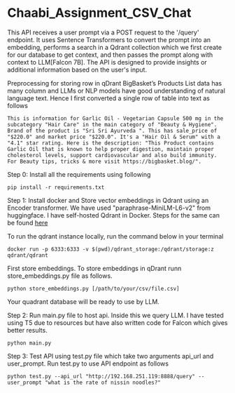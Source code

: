 # Chaabi_Assignment_CSV_Chat
This API receives a user prompt via a POST request to the '/query' endpoint. It uses Sentence Transformers to convert the prompt into an embedding, performs a search in a Qdrant collection which we first create for our database to get context, and then passes the prompt along with context to LLM[Falcon 7B]. The API is designed to provide insights or additional information based on the user's input.


Preprocessing for storing row in qDrant
BigBasket’s Products List data has many column and LLMs or NLP models have good understanding of natural language text. Hence I first converted a single row of table into text as follows

```
This is information for Garlic Oil - Vegetarian Capsule 500 mg in the subcategory "Hair Care" in the main category of "Beauty & Hygiene". Brand of the product is "Sri Sri Ayurveda ". This has sale_price of "$220.0" and market price "$220.0". It's a "Hair Oil & Serum" with a "4.1" star rating. Here is the description: "This Product contains Garlic Oil that is known to help proper digestion, maintain proper cholesterol levels, support cardiovascular and also build immunity. For Beauty tips, tricks & more visit https://bigbasket.blog/".
```




Step 0:
Install all the requirements using following
```
pip install -r requirements.txt
```

Step 1:
Install docker and 
Store vector embeddings in Qdrant using an Encoder transformer. We have used "paraphrase-MiniLM-L6-v2" from huggingface.
I have self-hosted Qdrant in Docker. Steps for the same can be found [here](https://medium.com/@fadil.parves/qdrant-self-hosted-28a30106e9dd)

To run the qdrant instance locally, run the command below in your terminal
```
docker run -p 6333:6333 -v $(pwd)/qdrant_storage:/qdrant/storage:z qdrant/qdrant

```

First store embeddings. To store embeddings in qDrant runn store_embeddings.py file as follows.

```
python store_embeddings.py [/path/to/your/csv/file.csv]

```
Your quadrant database will be ready to use by LLM.

Step 2:
Run main.py file to host api. Inside this we query LLM. I have tested using T5 due to resources but have also written code for Falcon which gives better results.
```
python main.py
```

Step 3:
Test API using test.py file which take two arguments
api_url and user_prompt.
Run test.py to use API endpoint as follows
```
python test.py --api_url "http://192.168.251.119:8888/query" --user_prompt "what is the rate of nissin noodles?"

```

